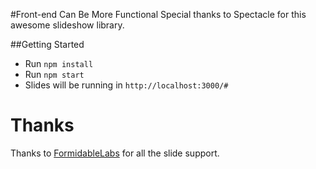 #Front-end Can Be More Functional
Special thanks to Spectacle for this awesome slideshow library.

##Getting Started
- Run `npm install`
- Run `npm start`
- Slides will be running in `http://localhost:3000/#`

# Thanks
Thanks to [FormidableLabs](https://github.com/FormidableLabs/spectacle) for all the slide support. 
